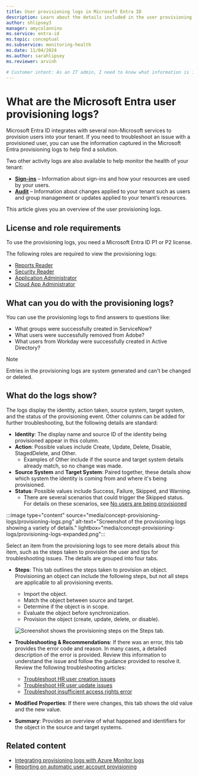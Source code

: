 ```yaml
---
title: User provisioning logs in Microsoft Entra ID
description: Learn about the details included in the user provisioning logs in Microsoft Entra ID when a non-Microsoft service provisions users.
author: shlipsey3
manager: amycolannino
ms.service: entra-id
ms.topic: conceptual
ms.subservice: monitoring-health
ms.date: 11/04/2024
ms.author: sarahlipsey
ms.reviewer: arvinh

# Customer intent: As an IT admin, I need to know what information is included in the Microsoft Entra user provisioning logs so I know what to look for when I need to troubleshoot an issue.
---
```


# What are the Microsoft Entra user provisioning logs?

Microsoft Entra ID integrates with several non-Microsoft services to provision users into your tenant. If you need to troubleshoot an issue with a provisioned user, you can use the information captured in the Microsoft Entra provisioning logs to help find a solution.

Two other activity logs are also available to help monitor the health of your tenant:

- **[Sign-ins](concept-sign-ins.md)** – Information about sign-ins and how your resources are used by your users.
- **[Audit](concept-audit-logs.md)** – Information about changes applied to your tenant such as users and group management or updates applied to your tenant’s resources.

This article gives you an overview of the user provisioning logs.

## License and role requirements

To use the provisioning logs, you need a Microsoft Entra ID P1 or P2 license.

The following roles are required to view the provisioning logs:
- [Reports Reader](../../identity/role-based-access-control/permissions-reference.md#reports-reader)
- [Security Reader](../../identity/role-based-access-control/permissions-reference.md#security-reader)
- [Application Administrator](../../identity/role-based-access-control/permissions-reference.md#application-administrator)
- [Cloud App Administrator](../../identity/role-based-access-control/permissions-reference.md#cloud-application-administrator)

## What can you do with the provisioning logs?

You can use the provisioning logs to find answers to questions like:

- What groups were successfully created in ServiceNow?
- What users were successfully removed from Adobe?
- What users from Workday were successfully created in Active Directory?

> [!NOTE]
> Entries in the provisioning logs are system generated and can't be changed or deleted.

## What do the logs show?

The logs display the identity, action taken, source system, target system, and the status of the provisioning event. Other columns can be added for further troubleshooting, but the following details are standard:

- **Identity**: The display name and source ID of the identity being provisioned appear in this column.
- **Action**: Possible values include Create, Update, Delete, Disable, StagedDelete, and Other.
    - Examples of Other include if the source and target system details already match, so no change was made.
- **Source System** and **Target System**: Paired together, these details show which system the identity is coming from and where it's being provisioned.
- **Status**: Possible values include Success, Failure, Skipped, and Warning.
    - There are several scenarios that could trigger the Skipped status. For details on these scenarios, see [No users are being provisioned](../app-provisioning/application-provisioning-config-problem-no-users-provisioned.md#provisioning-logs-say-users-are-skipped-and-not-provisioned-even-though-they-are-assigned)

:::image type="content" source="media/concept-provisioning-logs/provisioning-logs.png" alt-text="Screenshot of the provisioning logs showing a variety of details." lightbox="media/concept-provisioning-logs/provisioning-logs-expanded.png":::

Select an item from the provisioning logs to see more details about this item, such as the steps taken to provision the user and tips for troubleshooting issues. The details are grouped into four tabs.

- **Steps**: This tab outlines the steps taken to provision an object. Provisioning an object can include the following steps, but not all steps are applicable to all provisioning events.
  
  - Import the object.
  - Match the object between source and target.
  - Determine if the object is in scope.
  - Evaluate the object before synchronization.
  - Provision the object (create, update, delete, or disable).

  ![Screenshot shows the provisioning steps on the Steps tab.](./media/concept-provisioning-logs/steps.png "Filter")

- **Troubleshooting & Recommendations**: If there was an error, this tab provides the error code and reason. In many cases, a detailed description of the error is provided. Review this information to understand the issue and follow the guidance provided to resolve it. Review the following troubleshooting articles:
    - [Troubleshoot HR user creation issues](../app-provisioning/hr-user-creation-issues.md)
    - [Troubleshoot HR user update issues](../app-provisioning/hr-user-update-issues.md)
    - [Troubleshoot insufficient access rights error](../app-provisioning/insufficient-access-rights-error-troubleshooting.md)


- **Modified Properties**: If there were changes, this tab shows the old value and the new value.

- **Summary**: Provides an overview of what happened and identifiers for the object in the source and target systems.

## Related content

- [Integrating provisioning logs with Azure Monitor logs](../app-provisioning/application-provisioning-log-analytics.md)
- [Reporting on automatic user account provisioning](../app-provisioning/check-status-user-account-provisioning.md)